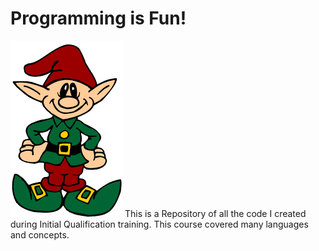# **Programming is Fun!**
![alt text](./ELF.png "Hi Everyone!")
This is a Repository of all the code I created during Initial Qualification training. This course covered many languages and concepts. 
